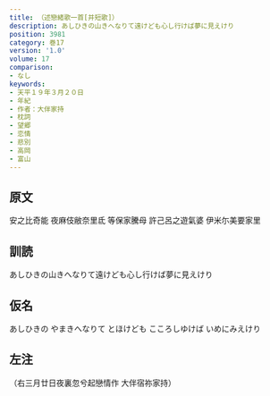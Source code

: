 ```yaml
---
title: （述戀緒歌一首[并短歌]）
description: あしひきの山きへなりて遠けども心し行けば夢に見えけり
position: 3981
category: 巻17
version: '1.0'
volume: 17
comparison:
- なし
keywords:
- 天平１９年３月２０日
- 年紀
- 作者：大伴家持
- 枕詞
- 望郷
- 恋情
- 悲別
- 高岡
- 富山
---
```


## 原文

安之比奇能 夜麻伎敝奈里氐 等保家騰母 許己呂之遊氣婆 伊米尓美要家里

## 訓読

あしひきの山きへなりて遠けども心し行けば夢に見えけり

## 仮名

あしひきの やまきへなりて とほけども こころしゆけば いめにみえけり

## 左注

（右三月廿日夜裏忽兮起戀情作 大伴宿祢家持）
